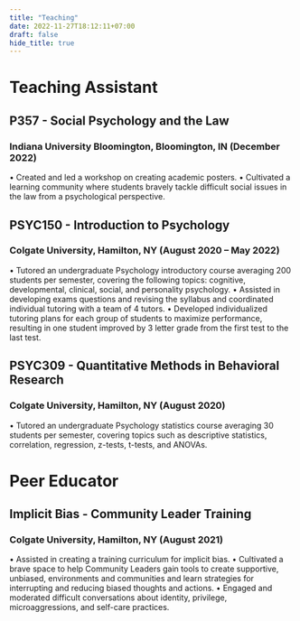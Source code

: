 ```yaml
---
title: "Teaching"
date: 2022-11-27T18:12:11+07:00
draft: false
hide_title: true
---
```


# Teaching Assistant
## P357 - Social Psychology and the Law
### Indiana University Bloomington, Bloomington, IN (December 2022)
•	Created and led a workshop on creating academic posters.
•	Cultivated a learning community where students bravely tackle difficult social issues in the law from a psychological perspective.

## PSYC150 - Introduction to Psychology
### Colgate University, Hamilton, NY (August 2020 – May 2022)
•	Tutored an undergraduate Psychology introductory course averaging 200 students per semester, covering the following topics: cognitive, developmental, clinical, social, and personality psychology.
•	Assisted in developing exams questions and revising the syllabus and coordinated individual tutoring with a team of 4 tutors.
•	Developed individualized tutoring plans for each group of students to maximize performance, resulting in one student improved by 3 letter grade from the first test to the last test.

## PSYC309 - Quantitative Methods in Behavioral Research
### Colgate University, Hamilton, NY (August 2020)
•	Tutored an undergraduate Psychology statistics course averaging 30 students per semester, covering topics such as descriptive statistics, correlation, regression, z-tests, t-tests, and ANOVAs.

# Peer Educator
## Implicit Bias - Community Leader Training
### Colgate University, Hamilton, NY (August 2021)
•	Assisted in creating a training curriculum for implicit bias.
•	Cultivated a brave space to help Community Leaders gain tools to create supportive, unbiased, environments and communities and learn strategies for interrupting and reducing biased thoughts and actions.
•	Engaged and moderated difficult conversations about identity, privilege, microaggressions, and self-care practices.
